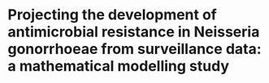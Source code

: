 # Projecting the development of antimicrobial resistance in Neisseria gonorrhoeae from surveillance data: a mathematical modelling study 

